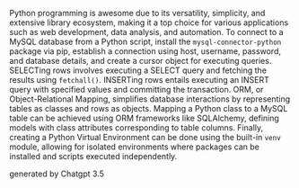 Python programming is awesome due to its versatility, simplicity, and extensive library ecosystem, making it a top choice for various applications such as web development, data analysis, and automation. To connect to a MySQL database from a Python script, install the `mysql-connector-python` package via pip, establish a connection using host, username, password, and database details, and create a cursor object for executing queries. SELECTing rows involves executing a SELECT query and fetching the results using `fetchall()`. INSERTing rows entails executing an INSERT query with specified values and committing the transaction. ORM, or Object-Relational Mapping, simplifies database interactions by representing tables as classes and rows as objects. Mapping a Python class to a MySQL table can be achieved using ORM frameworks like SQLAlchemy, defining models with class attributes corresponding to table columns. Finally, creating a Python Virtual Environment can be done using the built-in `venv` module, allowing for isolated environments where packages can be installed and scripts executed independently.

generated by Chatgpt 3.5
